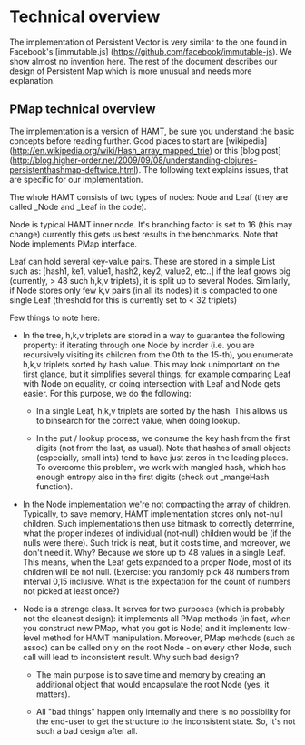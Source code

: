 # Technical overview

The implementation of Persistent Vector is very similar to the one found in
Facebook's [immutable.js] (https://github.com/facebook/immutable-js). We show almost no invention
here. The rest of the document describes our design of Persistent Map which is more unusual and needs
more explanation.


## PMap technical overview

The implementation is a version of HAMT, be sure you understand the basic concepts before reading
further. Good places to start are [wikipedia] (http://en.wikipedia.org/wiki/Hash_array_mapped_trie)
or this [blog post]
(http://blog.higher-order.net/2009/09/08/understanding-clojures-persistenthashmap-deftwice.html).
The following text explains issues, that are specific for our implementation.

The whole HAMT consists of two types of nodes: Node and Leaf (they are called _Node and _Leaf in the
code). 

Node is typical HAMT inner node. It's branching factor is set to 16 (this may change) currently this
gets us best results in the benchmarks. Note that Node implements PMap interface.

Leaf can hold several key-value pairs. These are stored in a simple List such as:
[hash1, ke1, value1, hash2, key2, value2, etc..] 
if the leaf grows big (currently, > 48 such h,k,v triplets), it is split up to several Nodes. Similarly,
if Node stores only few k,v pairs (in all its nodes) it is compacted to one single Leaf (threshold
for this is currently set to < 32 triplets)

Few things to note here:

- In the tree, h,k,v triplets are stored in a way to guarantee the following property: if iterating
  through one Node by inorder (i.e. you are recursively visiting its children from the 0th to the
  15-th), you enumerate h,k,v triplets sorted by hash value. This may look unimportant on the first
  glance, but it simplifies several things; for example comparing Leaf with Node on equality, or doing intersection
  with Leaf and Node gets easier. For this purpose, we do the following:

    - In a single Leaf, h,k,v triplets are sorted by the hash. This allows us to binsearch for the
      correct value, when doing lookup.

    - In the put / lookup process, we consume the key hash from the first digits (not from the last,
      as usual). Note that hashes of small objects (especially, small ints) tend to have just zeros
      in the leading places. To overcome this problem, we work with mangled hash, which has enough
      entropy also in the first digits (check out _mangeHash function).

- In the Node implementation we're not compacting the array of children. Typically, to save memory, HAMT
  implementation stores only not-null children. Such implementations then use bitmask to correctly
  determine, what the proper indexes of individual (not-null) children would be (if the nulls were
  there). Such trick is neat, but it costs time, and moreover, we don't need it. Why? Because we
  store up to 48 values in a single Leaf. This means, when the Leaf gets expanded to a proper Node,
  most of its children will be not null. (Exercise: you randomly pick 48 numbers from
  interval 0,15 inclusive. What is the expectation for the count of numbers not picked at least once?)

- Node is a strange class. It serves for two purposes (which is probably not the cleanest design):
  it implements all PMap methods (in fact, when you construct new PMap, what you got is Node) and it
  implements low-level method for HAMT manipulation. Moreover, PMap methods (such as assoc) can be
  called only on the root Node - on every other Node, such call will lead to inconsistent result.
  Why such bad design?
  
  - The main purpose is to save time and memory by creating an additional object that would encapsulate the
    root Node (yes, it matters).

  - All "bad things" happen only internally and there is no possibility for the end-user to get the
    structure to the inconsistent state. So, it's not such a bad design after all.

